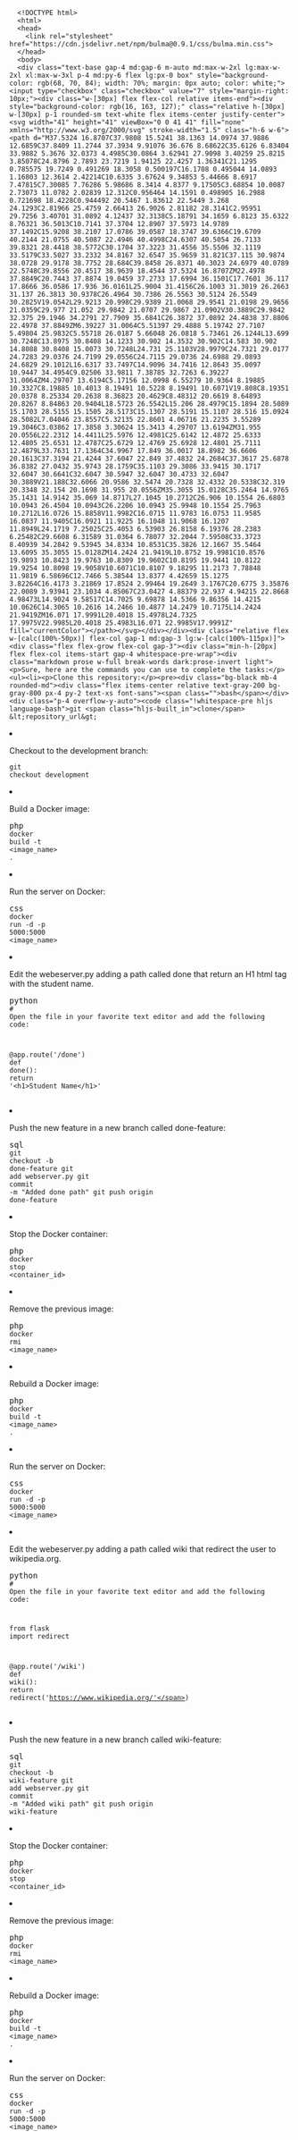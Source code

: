 
      <!DOCTYPE html>
      <html>
      <head>
        <link rel="stylesheet" href="https://cdn.jsdelivr.net/npm/bulma@0.9.1/css/bulma.min.css">
      </head>
      <body>
      <div class="text-base gap-4 md:gap-6 m-auto md:max-w-2xl lg:max-w-2xl xl:max-w-3xl p-4 md:py-6 flex lg:px-0 box" style="background-color: rgb(68, 70, 84); width: 70%; margin: 0px auto; color: white;"><input type="checkbox" class="checkbox" value="7" style="margin-right: 10px;"><div class="w-[30px] flex flex-col relative items-end"><div style="background-color: rgb(16, 163, 127);" class="relative h-[30px] w-[30px] p-1 rounded-sm text-white flex items-center justify-center"><svg width="41" height="41" viewBox="0 0 41 41" fill="none" xmlns="http://www.w3.org/2000/svg" stroke-width="1.5" class="h-6 w-6"><path d="M37.5324 16.8707C37.9808 15.5241 38.1363 14.0974 37.9886 12.6859C37.8409 11.2744 37.3934 9.91076 36.676 8.68622C35.6126 6.83404 33.9882 5.3676 32.0373 4.4985C30.0864 3.62941 27.9098 3.40259 25.8215 3.85078C24.8796 2.7893 23.7219 1.94125 22.4257 1.36341C21.1295 0.785575 19.7249 0.491269 18.3058 0.500197C16.1708 0.495044 14.0893 1.16803 12.3614 2.42214C10.6335 3.67624 9.34853 5.44666 8.6917 7.47815C7.30085 7.76286 5.98686 8.3414 4.8377 9.17505C3.68854 10.0087 2.73073 11.0782 2.02839 12.312C0.956464 14.1591 0.498905 16.2988 0.721698 18.4228C0.944492 20.5467 1.83612 22.5449 3.268 24.1293C2.81966 25.4759 2.66413 26.9026 2.81182 28.3141C2.95951 29.7256 3.40701 31.0892 4.12437 32.3138C5.18791 34.1659 6.8123 35.6322 8.76321 36.5013C10.7141 37.3704 12.8907 37.5973 14.9789 37.1492C15.9208 38.2107 17.0786 39.0587 18.3747 39.6366C19.6709 40.2144 21.0755 40.5087 22.4946 40.4998C24.6307 40.5054 26.7133 39.8321 28.4418 38.5772C30.1704 37.3223 31.4556 35.5506 32.1119 33.5179C33.5027 33.2332 34.8167 32.6547 35.9659 31.821C37.115 30.9874 38.0728 29.9178 38.7752 28.684C39.8458 26.8371 40.3023 24.6979 40.0789 22.5748C39.8556 20.4517 38.9639 18.4544 37.5324 16.8707ZM22.4978 37.8849C20.7443 37.8874 19.0459 37.2733 17.6994 36.1501C17.7601 36.117 17.8666 36.0586 17.936 36.0161L25.9004 31.4156C26.1003 31.3019 26.2663 31.137 26.3813 30.9378C26.4964 30.7386 26.5563 30.5124 26.5549 30.2825V19.0542L29.9213 20.998C29.9389 21.0068 29.9541 21.0198 29.9656 21.0359C29.977 21.052 29.9842 21.0707 29.9867 21.0902V30.3889C29.9842 32.375 29.1946 34.2791 27.7909 35.6841C26.3872 37.0892 24.4838 37.8806 22.4978 37.8849ZM6.39227 31.0064C5.51397 29.4888 5.19742 27.7107 5.49804 25.9832C5.55718 26.0187 5.66048 26.0818 5.73461 26.1244L13.699 30.7248C13.8975 30.8408 14.1233 30.902 14.3532 30.902C14.583 30.902 14.8088 30.8408 15.0073 30.7248L24.731 25.1103V28.9979C24.7321 29.0177 24.7283 29.0376 24.7199 29.0556C24.7115 29.0736 24.6988 29.0893 24.6829 29.1012L16.6317 33.7497C14.9096 34.7416 12.8643 35.0097 10.9447 34.4954C9.02506 33.9811 7.38785 32.7263 6.39227 31.0064ZM4.29707 13.6194C5.17156 12.0998 6.55279 10.9364 8.19885 10.3327C8.19885 10.4013 8.19491 10.5228 8.19491 10.6071V19.808C8.19351 20.0378 8.25334 20.2638 8.36823 20.4629C8.48312 20.6619 8.64893 20.8267 8.84863 20.9404L18.5723 26.5542L15.206 28.4979C15.1894 28.5089 15.1703 28.5155 15.1505 28.5173C15.1307 28.5191 15.1107 28.516 15.0924 28.5082L7.04046 23.8557C5.32135 22.8601 4.06716 21.2235 3.55289 19.3046C3.03862 17.3858 3.30624 15.3413 4.29707 13.6194ZM31.955 20.0556L22.2312 14.4411L25.5976 12.4981C25.6142 12.4872 25.6333 12.4805 25.6531 12.4787C25.6729 12.4769 25.6928 12.4801 25.7111 12.4879L33.7631 17.1364C34.9967 17.849 36.0017 18.8982 36.6606 20.1613C37.3194 21.4244 37.6047 22.849 37.4832 24.2684C37.3617 25.6878 36.8382 27.0432 35.9743 28.1759C35.1103 29.3086 33.9415 30.1717 32.6047 30.6641C32.6047 30.5947 32.6047 30.4733 32.6047 30.3889V21.188C32.6066 20.9586 32.5474 20.7328 32.4332 20.5338C32.319 20.3348 32.154 20.1698 31.955 20.0556ZM35.3055 15.0128C35.2464 14.9765 35.1431 14.9142 35.069 14.8717L27.1045 10.2712C26.906 10.1554 26.6803 10.0943 26.4504 10.0943C26.2206 10.0943 25.9948 10.1554 25.7963 10.2712L16.0726 15.8858V11.9982C16.0715 11.9783 16.0753 11.9585 16.0837 11.9405C16.0921 11.9225 16.1048 11.9068 16.1207 11.8949L24.1719 7.25025C25.4053 6.53903 26.8158 6.19376 28.2383 6.25482C29.6608 6.31589 31.0364 6.78077 32.2044 7.59508C33.3723 8.40939 34.2842 9.53945 34.8334 10.8531C35.3826 12.1667 35.5464 13.6095 35.3055 15.0128ZM14.2424 21.9419L10.8752 19.9981C10.8576 19.9893 10.8423 19.9763 10.8309 19.9602C10.8195 19.9441 10.8122 19.9254 10.8098 19.9058V10.6071C10.8107 9.18295 11.2173 7.78848 11.9819 6.58696C12.7466 5.38544 13.8377 4.42659 15.1275 3.82264C16.4173 3.21869 17.8524 2.99464 19.2649 3.1767C20.6775 3.35876 22.0089 3.93941 23.1034 4.85067C23.0427 4.88379 22.937 4.94215 22.8668 4.98473L14.9024 9.58517C14.7025 9.69878 14.5366 9.86356 14.4215 10.0626C14.3065 10.2616 14.2466 10.4877 14.2479 10.7175L14.2424 21.9419ZM16.071 17.9991L20.4018 15.4978L24.7325 17.9975V22.9985L20.4018 25.4983L16.071 22.9985V17.9991Z" fill="currentColor"></path></svg></div></div><div class="relative flex w-[calc(100%-50px)] flex-col gap-1 md:gap-3 lg:w-[calc(100%-115px)]"><div class="flex flex-grow flex-col gap-3"><div class="min-h-[20px] flex flex-col items-start gap-4 whitespace-pre-wrap"><div class="markdown prose w-full break-words dark:prose-invert light"><p>Sure, here are the commands you can use to complete the tasks:</p><ul><li><p>Clone this repository:</p><pre><div class="bg-black mb-4 rounded-md"><div class="flex items-center relative text-gray-200 bg-gray-800 px-4 py-2 text-xs font-sans"><span class="">bash</span></div><div class="p-4 overflow-y-auto"><code class="!whitespace-pre hljs language-bash">git <span class="hljs-built_in">clone</span> &lt;repository_url&gt;
</code></div></div></pre></li><li><p>Checkout to the development branch:</p><pre><div class="bg-black mb-4 rounded-md"><div class="flex items-center relative text-gray-200 bg-gray-800 px-4 py-2 text-xs font-sans"></div><div class="p-4 overflow-y-auto"><code class="!whitespace-pre hljs">git checkout development
</code></div></div></pre></li><li><p>Build a Docker image:</p><pre><div class="bg-black mb-4 rounded-md"><div class="flex items-center relative text-gray-200 bg-gray-800 px-4 py-2 text-xs font-sans"><span class="">php</span></div><div class="p-4 overflow-y-auto"><code class="!whitespace-pre hljs language-php-template"><span class="xml">docker build -t <span class="hljs-tag">&lt;<span class="hljs-name">image_name</span>&gt;</span> .
</span></code></div></div></pre></li><li><p>Run the server on Docker:</p><pre><div class="bg-black mb-4 rounded-md"><div class="flex items-center relative text-gray-200 bg-gray-800 px-4 py-2 text-xs font-sans"><span class="">css</span></div><div class="p-4 overflow-y-auto"><code class="!whitespace-pre hljs language-css">docker run -d -<span class="hljs-selector-tag">p</span> <span class="hljs-number">5000</span>:<span class="hljs-number">5000</span> &lt;image_name&gt;
</code></div></div></pre></li><li><p>Edit the webeserver.py adding a path called done that return an H1 html tag with the student name.</p><pre><div class="bg-black mb-4 rounded-md"><div class="flex items-center relative text-gray-200 bg-gray-800 px-4 py-2 text-xs font-sans"><span class="">python</span></div><div class="p-4 overflow-y-auto"><code class="!whitespace-pre hljs language-python"><span class="hljs-comment"># Open the file in your favorite text editor and add the following code:</span>

<span class="hljs-meta">@app.route(<span class="hljs-params"><span class="hljs-string">'/done'</span></span>)</span>
<span class="hljs-keyword">def</span> <span class="hljs-title function_">done</span>():
    <span class="hljs-keyword">return</span> <span class="hljs-string">'&lt;h1&gt;Student Name&lt;/h1&gt;'</span>
</code></div></div></pre></li><li><p>Push the new feature in a new branch called done-feature:</p><pre><div class="bg-black mb-4 rounded-md"><div class="flex items-center relative text-gray-200 bg-gray-800 px-4 py-2 text-xs font-sans"><span class="">sql</span></div><div class="p-4 overflow-y-auto"><code class="!whitespace-pre hljs language-sql">git checkout <span class="hljs-operator">-</span>b done<span class="hljs-operator">-</span>feature
git <span class="hljs-keyword">add</span> webserver.py
git <span class="hljs-keyword">commit</span> <span class="hljs-operator">-</span>m "Added done path"
git push origin done<span class="hljs-operator">-</span>feature
</code></div></div></pre></li><li><p>Stop the Docker container:</p><pre><div class="bg-black mb-4 rounded-md"><div class="flex items-center relative text-gray-200 bg-gray-800 px-4 py-2 text-xs font-sans"><span class="">php</span></div><div class="p-4 overflow-y-auto"><code class="!whitespace-pre hljs language-php-template"><span class="xml">docker stop <span class="hljs-tag">&lt;<span class="hljs-name">container_id</span>&gt;</span>
</span></code></div></div></pre></li><li><p>Remove the previous image:</p><pre><div class="bg-black mb-4 rounded-md"><div class="flex items-center relative text-gray-200 bg-gray-800 px-4 py-2 text-xs font-sans"><span class="">php</span></div><div class="p-4 overflow-y-auto"><code class="!whitespace-pre hljs language-php-template"><span class="xml">docker rmi <span class="hljs-tag">&lt;<span class="hljs-name">image_name</span>&gt;</span>
</span></code></div></div></pre></li><li><p>Rebuild a Docker image:</p><pre><div class="bg-black mb-4 rounded-md"><div class="flex items-center relative text-gray-200 bg-gray-800 px-4 py-2 text-xs font-sans"><span class="">php</span></div><div class="p-4 overflow-y-auto"><code class="!whitespace-pre hljs language-php-template"><span class="xml">docker build -t <span class="hljs-tag">&lt;<span class="hljs-name">image_name</span>&gt;</span> .
</span></code></div></div></pre></li><li><p>Run the server on Docker:</p><pre><div class="bg-black mb-4 rounded-md"><div class="flex items-center relative text-gray-200 bg-gray-800 px-4 py-2 text-xs font-sans"><span class="">css</span></div><div class="p-4 overflow-y-auto"><code class="!whitespace-pre hljs language-css">docker run -d -<span class="hljs-selector-tag">p</span> <span class="hljs-number">5000</span>:<span class="hljs-number">5000</span> &lt;image_name&gt;
</code></div></div></pre></li><li><p>Edit the webeserver.py adding a path called wiki that redirect the user to wikipedia.org.</p><pre><div class="bg-black mb-4 rounded-md"><div class="flex items-center relative text-gray-200 bg-gray-800 px-4 py-2 text-xs font-sans"><span class="">python</span></div><div class="p-4 overflow-y-auto"><code class="!whitespace-pre hljs language-python"><span class="hljs-comment"># Open the file in your favorite text editor and add the following code:</span>

<span class="hljs-keyword">from</span> flask <span class="hljs-keyword">import</span> redirect

<span class="hljs-meta">@app.route(<span class="hljs-params"><span class="hljs-string">'/wiki'</span></span>)</span>
<span class="hljs-keyword">def</span> <span class="hljs-title function_">wiki</span>():
    <span class="hljs-keyword">return</span> redirect(<span class="hljs-string">'https://www.wikipedia.org/'</span>)
</code></div></div></pre></li><li><p>Push the new feature in a new branch called wiki-feature:</p><pre><div class="bg-black mb-4 rounded-md"><div class="flex items-center relative text-gray-200 bg-gray-800 px-4 py-2 text-xs font-sans"><span class="">sql</span></div><div class="p-4 overflow-y-auto"><code class="!whitespace-pre hljs language-sql">git checkout <span class="hljs-operator">-</span>b wiki<span class="hljs-operator">-</span>feature
git <span class="hljs-keyword">add</span> webserver.py
git <span class="hljs-keyword">commit</span> <span class="hljs-operator">-</span>m "Added wiki path"
git push origin wiki<span class="hljs-operator">-</span>feature
</code></div></div></pre></li><li><p>Stop the Docker container:</p><pre><div class="bg-black mb-4 rounded-md"><div class="flex items-center relative text-gray-200 bg-gray-800 px-4 py-2 text-xs font-sans"><span class="">php</span></div><div class="p-4 overflow-y-auto"><code class="!whitespace-pre hljs language-php-template"><span class="xml">docker stop <span class="hljs-tag">&lt;<span class="hljs-name">container_id</span>&gt;</span>
</span></code></div></div></pre></li><li><p>Remove the previous image:</p><pre><div class="bg-black mb-4 rounded-md"><div class="flex items-center relative text-gray-200 bg-gray-800 px-4 py-2 text-xs font-sans"><span class="">php</span></div><div class="p-4 overflow-y-auto"><code class="!whitespace-pre hljs language-php-template"><span class="xml">docker rmi <span class="hljs-tag">&lt;<span class="hljs-name">image_name</span>&gt;</span>
</span></code></div></div></pre></li><li><p>Rebuild a Docker image:</p><pre><div class="bg-black mb-4 rounded-md"><div class="flex items-center relative text-gray-200 bg-gray-800 px-4 py-2 text-xs font-sans"><span class="">php</span></div><div class="p-4 overflow-y-auto"><code class="!whitespace-pre hljs language-php-template"><span class="xml">docker build -t <span class="hljs-tag">&lt;<span class="hljs-name">image_name</span>&gt;</span> .
</span></code></div></div></pre></li><li><p>Run the server on Docker:</p><pre><div class="bg-black mb-4 rounded-md"><div class="flex items-center relative text-gray-200 bg-gray-800 px-4 py-2 text-xs font-sans"><span class="">css</span></div><div class="p-4 overflow-y-auto"><code class="!whitespace-pre hljs language-css">docker run -d -<span class="hljs-selector-tag">p</span> <span class="hljs-number">5000</span>:<span class="hljs-number">5000</span> &lt;image_name&gt;
</code></div></div></pre></li></ul></div></div></div><div class="flex justify-between"><div class="text-gray-400 flex self-end lg:self-center justify-center mt-2 gap-3 md:gap-4 lg:gap-1 lg:absolute lg:top-0 lg:translate-x-full lg:right-0 lg:mt-0 lg:pl-2 visible"></div></div></div></div>
      </body>
      </html>
      
